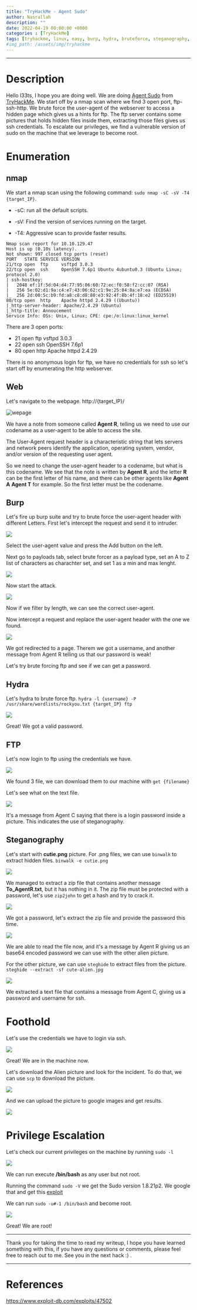 ```yaml
---
title: "TryHackMe - Agent Sudo"
author: Nasrallah
description: ""
date: 2022-04-19 00:00:00 +0000
categories : [TryHackMe]
tags: [tryhackme, linux, easy, burp, hydra, bruteforce, steganography, cracking, john]
#img_path: /assets/img/tryhackme
---
```


<div align="center"> <script src="https://tryhackme.com/badge/367641"></script> </div>

---


# **Description**

Hello l33ts, I hope you are doing well. We are doing [Agent Sudo](https://tryhackme.com/room/agentsudoctf) from [TryHackMe](https://tryhackme.com). We start off by a nmap scan where we find 3 open port, ftp-ssh-http. We brute force the user-agent of the webserver to access a hidden page which gives us a hints for ftp. The ftp server contains some pictures that holds hidden files inside them, extracting those files gives us ssh credentials. To escalate our privileges, we find a vulnerable version of sudo on the machine that we leverage to become root.

# **Enumeration**
## nmap

We start a nmap scan using the following command: `sudo nmap -sC -sV -T4 {target_IP}`.

- -sC: run all the default scripts.

- -sV: Find the version of services running on the target.

- -T4: Aggressive scan to provide faster results.

```Terminal
Nmap scan report for 10.10.129.47
Host is up (0.10s latency).
Not shown: 997 closed tcp ports (reset)
PORT   STATE SERVICE VERSION
21/tcp open  ftp     vsftpd 3.0.3
22/tcp open  ssh     OpenSSH 7.6p1 Ubuntu 4ubuntu0.3 (Ubuntu Linux; protocol 2.0)
| ssh-hostkey: 
|   2048 ef:1f:5d:04:d4:77:95:06:60:72:ec:f0:58:f2:cc:07 (RSA)
|   256 5e:02:d1:9a:c4:e7:43:06:62:c1:9e:25:84:8a:e7:ea (ECDSA)
|_  256 2d:00:5c:b9:fd:a8:c8:d8:80:e3:92:4f:8b:4f:18:e2 (ED25519)
80/tcp open  http    Apache httpd 2.4.29 ((Ubuntu))
|_http-server-header: Apache/2.4.29 (Ubuntu)
|_http-title: Annoucement
Service Info: OSs: Unix, Linux; CPE: cpe:/o:linux:linux_kernel
```

There are 3 open ports:
 - 21 open  ftp  vsftpd 3.0.3
 - 22 open  ssh  OpenSSH 7.6p1
 - 80 open  http Apache httpd 2.4.29

There is no anonymous login for ftp, we have no credentials for ssh so let's start off by enumerating the http webserver.

## Web

Let's navigate to the webpage. http://{target_IP}/

![wepage](/assets/img/tryhackme/agentsudo/1.png)

We have a note from someone called **Agent R**, telling us we need to use our codename as a user-agent to be able to access the site.

The User-Agent request header is a characteristic string that lets servers and network peers identify the application, operating system, vendor, and/or version of the requesting user agent.

So we need to change the user-agent header to a codename, but what is this codename. We see that the note is written by **Agent R**, and the letter **R** can be the first letter of his name, and there can be other agents like **Agent A** **Agent T** for example. So the first letter must be the codename.

## Burp

Let's fire up burp suite and try to brute force the user-agent header with different Letters. First let's intercept the request and send it to intruder.

![](/assets/img/tryhackme/agentsudo/2.png)

Select the user-agent value and press the Add button on the left.

Next go to payloads tab, select brute forcer as a payload type, set an A to Z list of characters as charachter set, and set 1 as a min and max lenght.

![](/assets/img/tryhackme/agentsudo/3.png)

Now start the attack.

![](/assets/img/tryhackme/agentsudo/4.png)

Now if we filter by length, we can see the correct user-agent.

Now intercept a request and replace the user-agent header with the one we found.

![](/assets/img/tryhackme/agentsudo/5.png)

We got redirected to a page. Therem we got a username, and another message from Agent R telling us that our password is weak!

Let's try brute forcing ftp and see if we can get a password.

## Hydra

Let's hydra to brute force ftp. `hydra -l {username} -P /usr/share/wordlists/rockyou.txt {target_IP} ftp`

![](/assets/img/tryhackme/agentsudo/6.png)

Great! We got a valid password.

## FTP

Let's now login to ftp using the credentials we have.

![](/assets/img/tryhackme/agentsudo/7.png)

We found 3 file, we can download them to our machine with `get {filename}`

Let's see what on the text file.

![](/assets/img/tryhackme/agentsudo/8.png)

It's a message from Agent C saying that there is a login password inside a picture. This indicates the use of steganography.

## Steganography

Let's start with **cutie.png** picture. For .png files, we can use `binwalk` to extract hidden files. `binwalk -e cutie.png`

![](/assets/img/tryhackme/agentsudo/9.png)

We managed to extract a zip file that contains another message **To_AgentR.txt**, but it has nothing in it. The zip file must be protected with a password, let's use `zip2john` to get a hash and try to crack it.

![](/assets/img/tryhackme/agentsudo/10.png)

We got a password, let's extract the zip file and provide the password this time.

![](/assets/img/tryhackme/agentsudo/11.png)

We are able to read the file now, and it's a message by Agent R giving us an base64 encoded password we can use with the other alien picture.

For the other picture, we can use `steghide` to extract files from the picture. `steghide --extract -sf cute-alien.jpg`

![](/assets/img/tryhackme/agentsudo/12.png)

We extracted a text file that contains a message from Agent C, giving us a password and username for ssh.


# **Foothold**

Let's use the credentials we have to login via ssh.

![](/assets/img/tryhackme/agentsudo/13.png)

Great! We are in the machine now.

Let's download the Alien picture and look for the incident. To do that, we can use `scp` to download the picture.

![](/assets/img/tryhackme/agentsudo/14.png)

And we can upload the picture to google images and get results.

![](/assets/img/tryhackme/agentsudo/15.png)


# **Privilege Escalation**

Let's check our current privileges on the machine by running `sudo -l`

![](/assets/img/tryhackme/agentsudo/16.png)

We can run execute **/bin/bash** as any user but not root.

Running the command `sudo -V` we get the Sudo version 1.8.21p2. We google that and get this [exploit](https://www.exploit-db.com/exploits/47502)

We can run `sudo -u#-1 /bin/bash` and become root.

![](/assets/img/tryhackme/agentsudo/17.png)

Great! We are root!

---

Thank you for taking the time to read my writeup, I hope you have learned something with this, if you have any questions or comments, please feel free to reach out to me. See you in the next hack :) .

---

# References

https://www.exploit-db.com/exploits/47502
